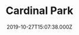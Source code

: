 ---
date: 2019-10-27T15:07:38.000Z
title: Cardinal Park
latitude: 52.053215087117536
longitude: 1.1508312103837293
category: checkin
---